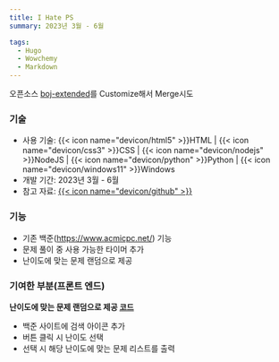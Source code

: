```yaml
---
title: I Hate PS
summary: 2023년 3월 - 6월

tags:
  - Hugo
  - Wowchemy
  - Markdown
---
```


오픈소스 [boj-extended](https://github.com/joonas-yoon/boj-extended)를 Customize해서 Merge시도

### 기술

- 사용 기술: {{< icon name="devicon/html5" >}}HTML | {{< icon name="devicon/css3" >}}CSS | {{< icon name="devicon/nodejs" >}}NodeJS | {{< icon name="devicon/python" >}}Python | {{< icon name="devicon/windows11" >}}Windows
- 개발 기간: 2023년 3월 - 6월
- 참고 자료: [{{< icon name="devicon/github" >}}](https://github.com/I-Hate-PS/boj-extended)

### 기능

- 기존 백준(https://www.acmicpc.net/) 기능
- 문제 풀이 중 사용 가능한 타이머 추가
- 난이도에 맞는 문제 랜덤으로 제공

### 기여한 부분(프론트 엔드)

**난이도에 맞는 문제 랜덤으로 제공 [코드](https://github.com/I-Hate-PS/boj-extended/blob/dev/src/js/features/defence.js)**

- 백준 사이트에 검색 아이콘 추가
- 버튼 클릭 시 난이도 선택
- 선택 시 해당 난이도에 맞는 문제 리스트를 출력
